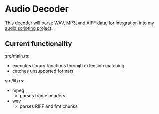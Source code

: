 # Audio Decoder

This decoder will parse WAV, MP3, and AIFF data, for integration into my [audio scripting project](https://github.com/gitxandert/audio_scripting). 

## Current functionality

src/main.rs:
- executes library functions through extension matching
- catches unsupported formats

src/lib.rs:
- mpeg
    - parses frame headers
- wav
    - parses RIFF and fmt chunks
